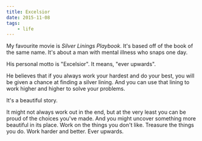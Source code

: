 ```yaml
---
title: Excelsior
date: 2015-11-08
tags:
    - life
---
```


My favourite movie is *Silver Linings Playbook*. It's based off of the book of the same name. It's about a man with mental illness who snaps one day.

His personal motto is "Excelsior". It means, "ever upwards".

He believes that if you always work your hardest and do your best, you will be given a chance at finding a silver lining. And you can use that lining to work higher and higher to solve your problems.

It's a beautiful story.

It might not always work out in the end, but at the very least you can be proud of the choices you've made. And you might uncover something more beautiful in its place. Work on the things you don't like. Treasure the things you do. Work harder and better. Ever upwards.
